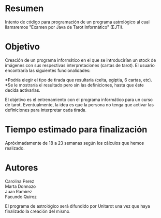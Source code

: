 Resumen
==========

Intento de código para programación de un programa astrológico al cual llamaremos "Examen por Java de Tarot Informático" (EJTI).


Objetivo
==========

Creación de un programa informático en el que se introducirían un stock de imágenes con sus respectivas interpretaciones (cartas de tarot). El usuario encontraría las siguientes funcionalidades:

*Podría elegir el tipo de tirada que resultaria (celta, egiptia, 6 cartas, etc).
*Se le mostraría el resultado pero sin las definiciones, hasta que éste decida activarlas.

El objetivo es el entrenamiento con el programa informático para un curso de tarot. Eventualmente, la idea es que la persona no tenga que activar las definiciones para interpretar cada tirada.


Tiempo estimado para finalización
==========
Apróximadamente de 18 a 23 semanas según los cálculos que hemos realizado.


Autores
==========

Carolina Perez <br />
Marta Donnozo <br />
Juan Ramirez <br />
Facundo Quiroz <br />

El programa de astrológico será difundido por Unitarot una vez que haya finalizado la creación del mismo.

